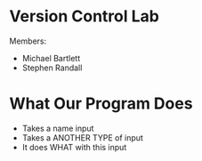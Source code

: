 # Version Control Lab
Members: 
- Michael Bartlett
- Stephen Randall

# What Our Program Does
 - Takes a name input
 - Takes a ANOTHER TYPE of input
 - It does WHAT with this input